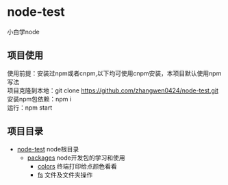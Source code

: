 # node-test
小白学node

## 项目使用
使用前提：安装过npm或者cnpm,以下均可使用cnpm安装，本项目默认使用npm写法  
项目克隆到本地：git clone https://github.com/zhangwen0424/node-test.git  
安装npm包依赖：npm i   
运行：npm start  

## 项目目录
- [node-test](https://github.com/zhangwen0424/node-test "node-test") node根目录
    - [packages](https://github.com/zhangwen0424/node-test/tree/master/packages) node开发包的学习和使用
        - [colors](https://github.com/zhangwen0424/node-test/blob/master/packages/colors.js) 终端打印给点颜色看看
        - [fs](https://github.com/zhangwen0424/node-test/blob/master/packages/fs.js) 文件及文件夹操作










